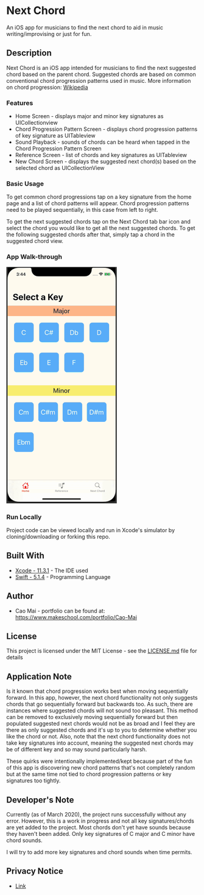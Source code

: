 # Next Chord 
An iOS app for musicians to find the next chord to aid in music writing/improvising or just for fun.

## Description
Next Chord is an iOS app intended for musicians to find the next suggested chord based on the parent chord. Suggested chords are based on common conventional chord progression patterns used in music. More information on chord progression: [Wikipedia](https://en.wikipedia.org/wiki/Chord_progression)

### Features 
* Home Screen - displays major and minor key signatures as UICollectionview
* Chord Progression Pattern Screen - displays chord progression patterns of key signature as UITableview
* Sound Playback - sounds of chords can be heard when tapped in the Chord Progression Pattern Screen
* Reference Screen - list of chords and key signatures as UITableview
* New Chord Screen - displays the suggested next chord(s) based on the selected chord as UICollectionView

### Basic Usage
To get common chord progressions tap on a key signature from the home page and a list of chord patterns will appear.
Chord progression patterns need to be played sequentially, in this case from left to right.

To get the next suggested chords tap on the Next Chord tab bar icon and select the chord you would like to get all the next suggested chords. To get the following suggested chords after that, simply tap a chord in the suggested chord view. 

### App Walk-through
![](nextChordProjectWalk.gif)

### Run Locally

Project code can be viewed locally and run in Xcode's simulator by cloning/downloading or forking this repo.

## Built With
* [Xcode - 11.3.1](https://developer.apple.com/xcode/) - The IDE used
* [Swift - 5.1.4](https://developer.apple.com/swift/) - Programming Language

## Author
* Cao Mai - portfolio can be found at:
https://www.makeschool.com/portfolio/Cao-Mai

## License

This project is licensed under the MIT License - see the [LICENSE.md](LICENSE.md) file for details

## Application Note
Is it known that chord progression works best when moving sequentially forward. In this app, however, the next chord functionality not only suggests chords that go sequentially forward but backwards too. As such, there are instances where suggested chords will not sound too pleasant. This method can be removed to exclusively moving sequentially forward but then populated suggested next chords would not be as broad and I feel they are there as only suggested chords and it's up to you to determine whether you like the chord or not. Also, note that the next chord functionality does not take key signatures into account, meaning the suggested next chords may be of different key and so may sound particularly harsh. 

These quirks were intentionally implemented/kept because part of the fun of this app is discovering new chord patterns that's not completely random but at the same time not tied to chord progression patterns or key signatures too tightly.

## Developer's Note
Currently (as of March 2020), the project runs successfully without any error. However, this is a work in progress and not all key signatures/chords are yet added to the project. Most chords don't yet have sounds because they haven't been added. Only key signatures of C major and C minor have chord sounds.

I will try to add more key signatures and chord sounds when time permits. 

## Privacy Notice
* [Link](https://caocmai.github.io/next-chord/)
